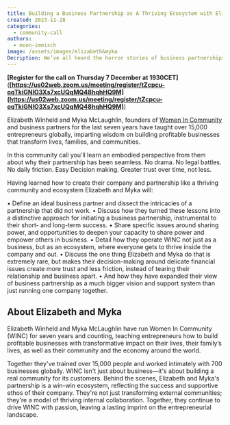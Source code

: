 ```yaml
---
title: Building a Business Partnership as A Thriving Ecosystem with Elizabeth Winheld and Myka McLaughlin
created: 2023-11-28
categories:
  - community-call
authors:
  - moon-immisch
image: /assets/images/elizabeth&myka
Decription: We’ve all heard the horror stories of business partnerships gone wrong, but Elizabeth and Myka have learned how to create their company and partnership like a thriving community and ecosystem.
---
```

**[Register for the call on Thursday 7 December at 1930CET]**(**[https://us02web.zoom.us/meeting/register/tZcpcu-oqTkiGNIO3Xs7xcUQqMQ48hqhHQ9M](https://us02web.zoom.us/meeting/register/tZcpcu-oqTkiGNIO3Xs7xcUQqMQ48hqhHQ9M)**)

Elizabeth Winheld and Myka McLaughlin, founders of [Women In Community](https://womenincommunity.com/) and business partners for the last seven years have taught over 15,000 entrepreneurs globally, imparting wisdom on building profitable businesses that transform lives, families, and communities.

In this community call you’ll learn an embodied perspective from them about why their partnership has been seamless. No drama. No legal battles. No daily friction. Easy Decision making. Greater trust over time, not less.  

Having learned how to create their company and partnership like a thriving community and ecosystem Elizabeth and Myka will:

• Define an ideal business partner and dissect the intricacies of a partnership that did not work.
• Discuss how they turned these lessons into a distinctive approach for initiating a business partnership, instrumental to their short- and long-term success. 
• Share specific issues around sharing power, and opportunities to deepen your capacity to share power and empower others in business. 
• Detail how they operate WINC not just as a business, but as an ecosystem, where everyone gets to thrive inside the company and out. 
• Discuss the one thing Elizabeth and Myka do that is extremely rare, but makes their decision-making around delicate financial issues create more trust and less friction, instead of tearing their relationship and business apart. 
• And how they have expanded their view of business partnership as a much bigger vision and support system than just running one company together.

## About Elizabeth and Myka
Elizabeth Winheld and Myka McLaughlin have run Women In Community (WINC) for seven years and counting, teaching entrepreneurs how to build profitable businesses with transformative impact on their lives, their family’s lives, as well as their community and the economy around the world. 

Together they've trained over 15,000 people and worked intimately with 700 businesses globally. WINC isn't just about business—it's about building a real community for its customers. Behind the scenes, Elizabeth and Myka's partnership is a win-win ecosystem, reflecting the success and supportive ethos of their company. They're not just transforming external communities; they're a model of thriving internal collaboration. Together, they continue to drive WINC with passion, leaving a lasting imprint on the entrepreneurial landscape.
